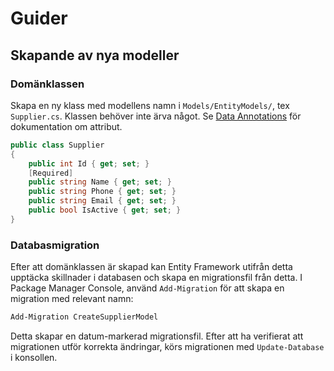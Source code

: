# Guider

## Skapande av nya modeller

### Domänklassen
Skapa en ny klass med modellens namn i `Models/EntityModels/`, tex `Supplier.cs`.
Klassen behöver inte ärva något. Se [Data Annotations] för dokumentation om
attribut.

[Data Annotations]:http://www.entityframeworktutorial.net/code-first/dataannotation-in-code-first.aspx

``` csharp
public class Supplier
{
    public int Id { get; set; }
    [Required]
    public string Name { get; set; }
    public string Phone { get; set; }
    public string Email { get; set; }
    public bool IsActive { get; set; }
}
```

### Databasmigration
Efter att domänklassen är skapad kan Entity Framework utifrån detta upptäcka
skillnader i databasen och skapa en migrationsfil från detta. I Package Manager
Console, använd `Add-Migration` för att skapa en migration med relevant namn:

``` powershell
Add-Migration CreateSupplierModel
```

Detta skapar en datum-markerad migrationsfil. Efter att ha verifierat att migrationen
utför korrekta ändringar, körs migrationen med `Update-Database` i konsollen.
